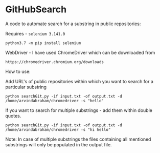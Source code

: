 # GitHubSearch
A code to automate search for a substring in public repositories:

Requires - `selenium 3.141.0`

`python3.7 -m pip install selenium`

WebDriver - I have used ChromeDriver which can be downloaded from

`https://chromedriver.chromium.org/downloads`

How to use:

Add URL's of public repositories within which you want to search for a particular substring

`python searchGit.py -if input.txt -of output.txt -d /home/arvindabraham/chromedriver -s "hello"`

If you want to search for multiple substrings - add them within double quotes.

`python searchGit.py -if input.txt -of output.txt -d /home/arvindabraham/chromedriver -s "hi hello"` 

Note: In case of multiple substrings the files containing all mentioned substrings will only be populated in the output file.